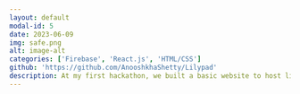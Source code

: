 ```yaml
---
layout: default
modal-id: 5
date: 2023-06-09
img: safe.png
alt: image-alt
categories: ['Firebase', 'React.js', 'HTML/CSS']
github: 'https://github.com/AnooshkhaShetty/Lilypad'
description: At my first hackathon, we built a basic website to host listings for free food around campus. While we were not able to completely refine the site, learned to apply vanilla React.js as well as connected a Firebase backend to create a dynamic site.
---
```

